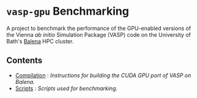 `vasp-gpu` Benchmarking
=======================

A project to benchmark the performance of the GPU-enabled versions of the Vienna *ab initio* Simulation Package (VASP) code on the University of Bath's [Balena](http://www.bath.ac.uk/bucs/services/hpc/facilities/) HPC cluster.

Contents
--------

- [Compilation](./Compilation) : *Instructions for building the CUDA GPU port of VASP on Balena.*
- [Scripts](./Scripts) : *Scripts used for benchmarking.*
